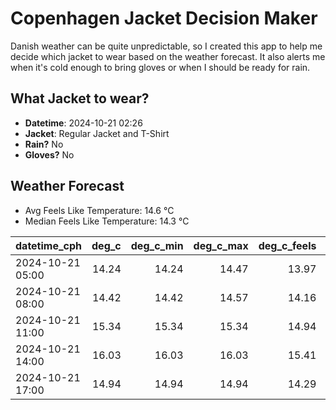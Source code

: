 
# Copenhagen Jacket Decision Maker

Danish weather can be quite unpredictable, so I created this app to help me decide which jacket to wear based on the weather forecast. 
It also alerts me when it's cold enough to bring gloves or when I should be ready for rain.

## What Jacket to wear?

- **Datetime**: 2024-10-21 02:26
- **Jacket**: Regular Jacket and T-Shirt
- **Rain?** No
- **Gloves?** No

## Weather Forecast
- Avg Feels Like Temperature: 14.6 °C
- Median Feels Like Temperature: 14.3 °C

| datetime_cph     |   deg_c |   deg_c_min |   deg_c_max |   deg_c_feels | weather   | wind   | rain   |
|:-----------------|--------:|------------:|------------:|--------------:|:----------|:-------|:-------|
| 2024-10-21 05:00 |   14.24 |       14.24 |       14.47 |         13.97 | Clouds    | High   | None   |
| 2024-10-21 08:00 |   14.42 |       14.42 |       14.57 |         14.16 | Clouds    | High   | None   |
| 2024-10-21 11:00 |   15.34 |       15.34 |       15.34 |         14.94 | Clouds    | High   | None   |
| 2024-10-21 14:00 |   16.03 |       16.03 |       16.03 |         15.41 | Clouds    | High   | None   |
| 2024-10-21 17:00 |   14.94 |       14.94 |       14.94 |         14.29 | Clouds    | High   | None   |
        
